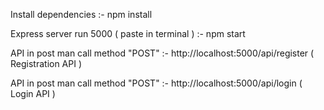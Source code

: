 Install dependencies :- npm install

Express server run 5000 ( paste in terminal ) :- npm start

API in post man call method "POST" :- http://localhost:5000/api/register ( Registration API )

API in post man call method "POST" :- http://localhost:5000/api/login ( Login API )